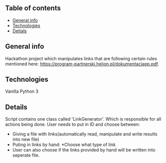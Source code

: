 ## Table of contents
* [General info](#general-info)
* [Technologies](#technologies)
* [Detials](#details)

## General info
Hackathon project which manipulates links that are following certain rules mentioned here: https://program-partnerski.helion.pl/dokumentacjapp.pdf.
	
## Technologies
Vanilla Python 3

## Details
Script contains one class called 'LinkGenerator'. Which is responsible for all actions being done.
User needs to put in ID and choose between:
- Giving a file with links(automatically read, manipulate and write results into new file)
- Puting in links by hand:
    *Choose what type of link
- User can also choose if the links provided by hand will be written into seperate file.

